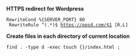 **HTTPS redirect for Wordpress**

<code>RewriteCond %{SERVER_PORT} 80 <br>
RewriteRule ^(.*)$ https://ppsd.com/$1 [R,L] </code>

**Create files in each directory of current location**

<code>find . -type d -exec touch {}/index.html \;</code>
